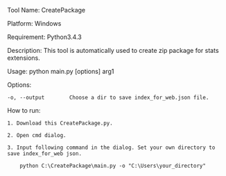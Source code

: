 Tool Name:  CreatePackage

Platform:      Windows

Requirement:    Python3.4.3

Description:    This tool is automatically used to create zip package for stats extensions.

Usage:      python main.py [options] arg1

Options:

    -o, --output        Choose a dir to save index_for_web.json file.

How to run: 

    1. Download this CreatePackage.py.

    2. Open cmd dialog.

    3. Input following command in the dialog. Set your own directory to save index_for_web json.

        python C:\CreatePackage\main.py -o "C:\Users\your_directory"       
